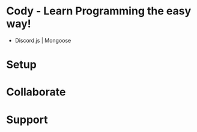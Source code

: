 # Cody - Learn Programming the easy way!
- Discord.js | Mongoose

# Setup

# Collaborate

# Support
